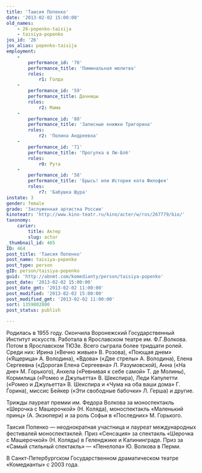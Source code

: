```yaml
---
title: 'Таисия Попенко'
date: '2013-02-02 15:00:00'
old_names:
    - 26-popenko-taisija
    - taisiya-popenko
jos_id: '26'
jos_alias: popenko-taisija
employment:
    -
        performance_id: '70'
        performance_title: 'Поминальная молитва'
        roles:
            r1: Голда
    -
        performance_id: '59'
        performance_title: Дачницы
        roles:
            r2: Мама
    -
        performance_id: '80'
        performance_title: 'Записные книжки Тригорина'
        roles:
            r2: 'Полина Андреевна'
    -
        performance_id: '71'
        performance_title: 'Прогулка в Лю-Блё'
        roles:
            r0: Рута
    -
        performance_id: '58'
        performance_title: 'Брысь! или История кота Филофея'
        roles:
            r7: 'Бабушка Шура'
instate: 3
gender: female
grade: 'Заслуженная артистка России'
kinoteatr: 'http://www.kino-teatr.ru/kino/acter/w/ros/267779/bio/'
taxonomy:
    carier:
        title: Актер
        slug: actor
_thumbnail_id: 465
ID: 464
post_title: 'Таисия Попенко'
post_name: taisiya-popenko
post_type: person
gID: person/taisiya-popenko
guid: 'http://abnmt.com/komedianty/person/taisiya-popenko'
post_date: '2013-02-02 15:00:00'
post_date_gmt: '2013-02-02 11:00:00'
post_modified: '2013-02-02 15:00:00'
post_modified_gmt: '2013-02-02 11:00:00'
sort: 1359802800
post_status: publish

---
```


Родилась в 1955 году. Окончила Воронежский Государственный Институт искусств. Работала в Ярославском театре им. Ф.Г.Волкова. Потом в Ярославском ТЮЗе. Всего сыграла более тридцати ролей. Среди них: Ирина («Вечно живые» В. Розова), «Поющая днем» («Ящерица» А. Володина), «Вдова» («Две стрелы» А. Володина), Елена Сергеевна («Дорогая Елена Сергеевна» Л. Разумовской), Анна («На дне» М. Горького), Анхела («Ревнивая к себе самой» Т. де Молины), Кормилица («Ромео и Джульетта» В. Шекспира), Леди Капулетти («Ромео и Джульетта» В. Шекспира и «Чума на оба ваши дома» Г. Горина), миссис Бейкер («Эти свободные бабочки» Л. Герша) и другие.


Трижды лауреат премии им. Федора Волкова за моноспектакль «Шерочка с Машерочкой» (Н. Коляда), моноспектакль «Маленький принц» (А. Экзюпери) и за роль Софьи в «Последних» М. Горького.


Таисия Попенко — неоднократная участница и лауреат международных фестивалей моноспектаклей. Приз «Сенсация» за спектакль «Шерочка с Машерочкой» (Н. Коляды) в Геленджике и Калининграде. Приз за «Самый стильный спектакль» — «Пенелопа» Ю. Волкова в Перми.


В Санкт-Петербургском Государственном драматическом театре «Комедианты» с 2003 года.